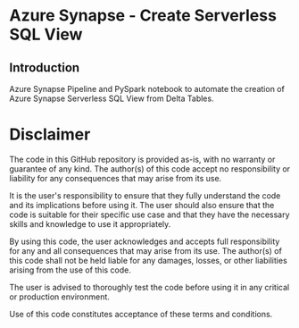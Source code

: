 # Azure Synapse - Create Serverless SQL View

## Introduction

Azure Synapse Pipeline and PySpark notebook to automate the creation of Azure Synapse Serverless SQL View from Delta Tables.

# Disclaimer

The code in this GitHub repository is provided as-is, with no warranty or guarantee of any kind. The author(s) of this code accept no responsibility or liability for any consequences that may arise from its use.

It is the user's responsibility to ensure that they fully understand the code and its implications before using it. The user should also ensure that the code is suitable for their specific use case and that they have the necessary skills and knowledge to use it appropriately.

By using this code, the user acknowledges and accepts full responsibility for any and all consequences that may arise from its use. The author(s) of this code shall not be held liable for any damages, losses, or other liabilities arising from the use of this code.

The user is advised to thoroughly test the code before using it in any critical or production environment.

Use of this code constitutes acceptance of these terms and conditions.